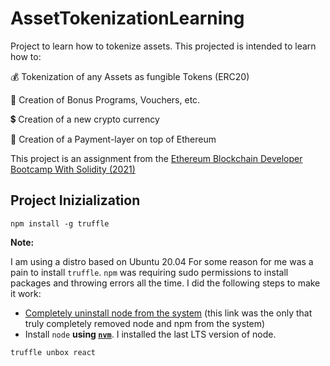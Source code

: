 # AssetTokenizationLearning

Project to learn how to tokenize assets. This projected is intended to learn how to:

💰 Tokenization of any Assets as fungible Tokens (ERC20)

🏦 Creation of Bonus Programs, Vouchers, etc.

💲 Creation of a new crypto currency

🧾 Creation of a Payment-layer on top of Ethereum

This project is an assignment from the [Ethereum Blockchain Developer Bootcamp With Solidity (2021)](https://www.udemy.com/course/blockchain-developer)


## Project Inizialization

```source
npm install -g truffle
```

**Note:**

I am using a distro based on Ubuntu 20.04 For some reason for me was a pain to install `truffle`. `npm` was requiring sudo permissions to install packages and throwing errors all the time. I did the following steps to make it work:

* [Completely uninstall node from the system](https://stackoverflow.com/questions/32426601/how-can-i-completely-uninstall-nodejs-npm-and-node-in-ubuntu) (this link was the only that truly completely removed node and npm from the system)
* Install `node` **using [`nvm`](https://linuxize.com/post/how-to-install-node-js-on-ubuntu-20-04/)**. I installed the last LTS version of node.


```source
truffle unbox react
```